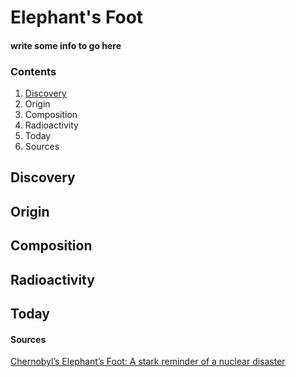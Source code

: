 <!DOCTYPE html> 
<html>
  
<head>
<title>Elephant's Foot</title>
</head>

<body>
<h1>Elephant's Foot</h1>
  <h4><p>write some info to go here</p></h4>
  
  <h3>Contents</h3>
  <!-- the linking thing is a SCAM ill fix it later -->
  <!-- see if discovery is correct first then do the stuff for the rest -->
  <ol>
    <li><a href = "Discovery"> Discovery</a></li>
    <li>Origin</li>
    <li>Composition</li>
    <li>Radioactivity</li>
    <li>Today</li>
    <li>Sources</li>
  </ol>
  
  <h2>Discovery</h2>

  
  <h2>Origin</h2>

  
  <h2>Composition</h2>

  
  <h2>Radioactivity</h2>

  
  <h2>Today</h2>

  
  <h4>Sources</h4>
    <a href = "https://interestingengineering.com/science/chernobyls-elephants-foot-nuclear-disaster"> Chernobyl’s Elephant’s Foot: A stark reminder of a nuclear disaster</a>
    
</body>
</html>
